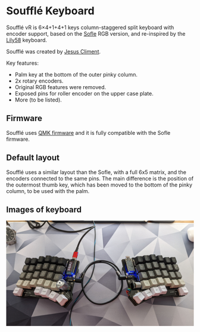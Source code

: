 
# Soufflé Keyboard

Soufflé vR is 6×4+1+4+1 keys column-staggered split keyboard with encoder support, based on the [Sofle](https://github.com/josefadamcik/SofleKeyboard) RGB version, and re-inspired by the [Lily58](https://github.com/kata0510/Lily58) keyboard.

Soufflé was created by [Jesus Climent](https://https://github.com/climent/).

Key features:

*   Palm key at the bottom of the outer pinky column.
*   2x rotary encoders.
*   Original RGB features were removed.
*   Exposed pins for roller encoder on the upper case plate. 
*   More (to be listed).

## Firmware 

Soufflé uses [QMK firmware](https://qmk.fm/) and it is fully compatible with the Sofle firmware.

## Default layout 

Soufflé uses a similar layout than the Sofle, with a full 6x5 matrix, and the encoders connected to the same pins. The main difference is the position of the outermost thumb key, which has been moved to the bottom of the pinky column, to be used with the palm.

## Images of keyboard

![SouffleKeyboard PCB](../docs/images/souffle_v2_encoder_top_view_2.jpg)
